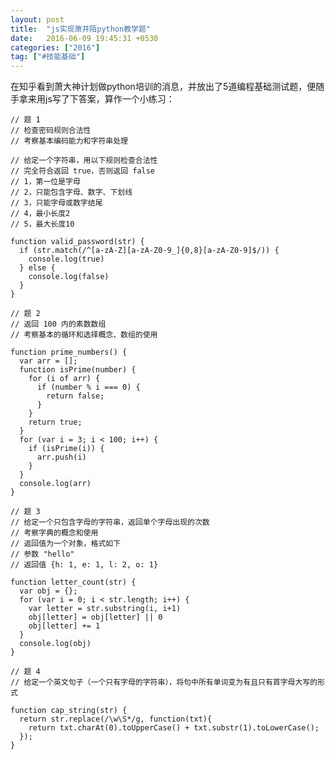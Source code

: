 ```yaml
---
layout: post
title:  "js实现萧井陌python教学题"
date:   2016-06-09 19:45:31 +0530
categories: ["2016"]
tag: ["#技能基础"]
---
```

在知乎看到萧大神计划做python培训的消息，并放出了5道编程基础测试题，便随手拿来用js写了下答案，算作一个小练习：

    // 题 1
    // 检查密码规则合法性
    // 考察基本编码能力和字符串处理

    // 给定一个字符串，用以下规则检查合法性
    // 完全符合返回 true，否则返回 false
    // 1，第一位是字母
    // 2，只能包含字母、数字、下划线
    // 3，只能字母或数字结尾
    // 4，最小长度2
    // 5，最大长度10

    function valid_password(str) {
      if (str.match(/^[a-zA-Z][a-zA-Z0-9_]{0,8}[a-zA-Z0-9]$/)) {
        console.log(true)
      } else {
        console.log(false)
      }
    }

    // 题 2
    // 返回 100 内的素数数组
    // 考察基本的循环和选择概念、数组的使用

    function prime_numbers() {
      var arr = [];
      function isPrime(number) {
        for (i of arr) {
          if (number % i === 0) {
            return false;
          }
        }
        return true;
      }
      for (var i = 3; i < 100; i++) {
        if (isPrime(i)) {
          arr.push(i)
        }
      }
      console.log(arr)
    }

    // 题 3
    // 给定一个只包含字母的字符串，返回单个字母出现的次数
    // 考察字典的概念和使用
    // 返回值为一个对象，格式如下
    // 参数 "hello"
    // 返回值 {h: 1, e: 1, l: 2, o: 1}

    function letter_count(str) {
      var obj = {};
      for (var i = 0; i < str.length; i++) {
        var letter = str.substring(i, i+1)
        obj[letter] = obj[letter] || 0
        obj[letter] += 1
      }
      console.log(obj)
    }

    // 题 4
    // 给定一个英文句子（一个只有字母的字符串），将句中所有单词变为有且只有首字母大写的形式

    function cap_string(str) {
      return str.replace(/\w\S*/g, function(txt){
        return txt.charAt(0).toUpperCase() + txt.substr(1).toLowerCase();
      });
    }

